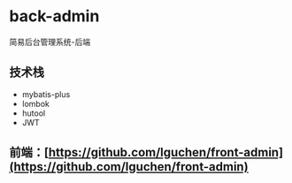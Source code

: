 # back-admin
简易后台管理系统-后端
## 技术栈
- mybatis-plus
- lombok
- hutool
- JWT
## 前端：[https://github.com/lguchen/front-admin](https://github.com/lguchen/front-admin)
